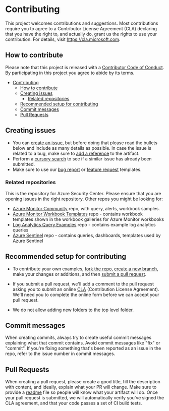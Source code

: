 # Contributing

This project welcomes contributions and suggestions.  Most contributions require you to agree to a
Contributor License Agreement (CLA) declaring that you have the right to, and actually do, grant us
the rights to use your contribution. For details, visit https://cla.microsoft.com.

## How to contribute

Please note that this project is released with a [Contributor Code of Conduct](https://opensource.microsoft.com/codeofconduct/). By participating in this project you agree to abide by its terms.

- [Contributing](#contributing)
  - [How to contribute](#how-to-contribute)
  - [Creating issues](#creating-issues)
    - [Related repositories](#related-repositories)
  - [Recommended setup for contributing](#recommended-setup-for-contributing)
  - [Commit messages](#commit-messages)
  - [Pull Requests](#pull-requests)

## Creating issues

- You can [create an issue][new-issue], but before doing that please read the bullets below and include as many details as possible. In case the issue is related to a bug, make sure to [add a reference](https://docs.github.com/en/github/managing-your-work-on-github/opening-an-issue-from-code) to the artifact.
- Perform a [cursory search][issue-search] to see if a similar issue has already been submitted.
- Make sure to use our [bug report][bug-report] or [feature request][feature-request] templates.

### Related repositories

This is the repository for Azure Security Center. Please ensure that you are opening issues in the right repository. Other repos you might be looking for:

- [Azure Monitor Community](https://github.com/microsoft/AzureMonitorCommunity#azure-monitor-community) repo, with query, alerts, workbook samples.
- [Azure Monitor Workbook Templates](https://github.com/microsoft/Application-Insights-Workbooks) repo - contains workbook templates shown in the workbook galleries for Azure Monitor workbooks
- [Log Analytics Query Examples](https://github.com/MicrosoftDocs/LogAnalyticsExamples) repo - contains example log analytics queries
- [Azure Sentinel](https://github.com/azure/azure-sentinel) repo - contains queries, dashboards, templates used by Azure Sentinel

## Recommended setup for contributing

- To contribute your own examples, [fork the repo](https://help.github.com/articles/about-forks), [create a new branch](https://help.github.com/articles/about-branches), make your changes or additions, and then [submit a pull request](https://help.github.com/articles/about-pull-requests/).

- If you submit a pull request, we'll add a comment to the pull request asking you to submit an online [CLA](https://cla.microsoft.com) (Contribution License Agreement). We'll need you to complete the online form before we can accept your pull request.

- We do not allow adding new folders to the top level folder.

## Commit messages

When creating commits, always try to create useful commit messages explaining what that commit contains. Avoid commit messages like "fix" or "commit". If you're fixing something that's been reported as an issue in the repo, refer to the issue number in commit messages.

## Pull Requests

When creating a pull request, please create a good title, fill the description with content, and ideally, explain what your PR will change. Make sure to provide a [readme](https://github.com/Azure/Azure-Security-Center/wiki/Readme.md-Template) file so people will know what your artifact will do. Once your pull request is submitted, we will automatically verify you've signed the CLA agreement, and that your code passes a set of CI build tests.

[code-of-conduct]: https://opensource.microsoft.com/codeofconduct/
[new-issue]: https://github.com/Azure/Azure-Security-Center/issues/new
[bug-report]: https://github.com/Azure/Azure-Security-Center/issues/new?assignees=&labels=&template=bug_report.md&title=
[feature-request]: https://github.com/Azure/Azure-Security-Center/issues/new?assignees=&labels=&template=feature_request.md&title=%5BFeature%20Request%5D%20%3Center%20your%20request%20title%3E
[issue-search]: https://github.com/Azure/Azure-Security-Center/issues
